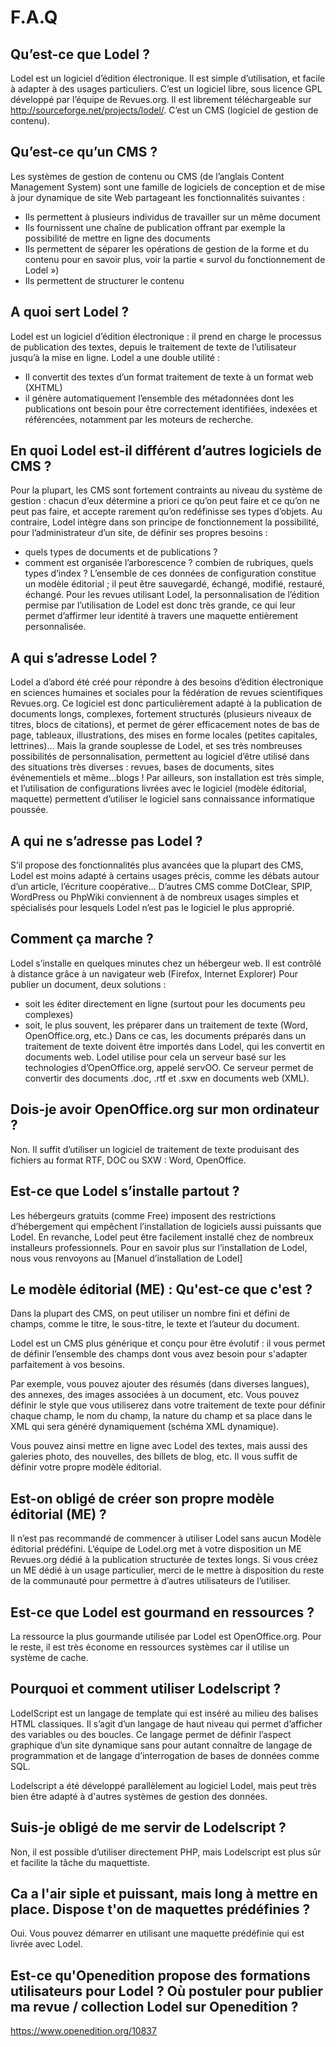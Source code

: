 F.A.Q
=====

Qu’est-ce que Lodel ?
---------------------

Lodel est un logiciel d’édition électronique. Il est simple d’utilisation, et facile à adapter à des usages particuliers. 
C’est un logiciel libre, sous licence GPL développé par l’équipe de Revues.org. Il est librement téléchargeable sur <http://sourceforge.net/projects/lodel/>. C’est un CMS (logiciel de gestion de contenu).

Qu’est-ce qu’un CMS ?
---------------------

Les systèmes de gestion de contenu ou CMS (de l’anglais Content Management System) sont une famille de logiciels de conception et de mise à jour dynamique de site Web partageant les fonctionnalités suivantes :
- Ils permettent à plusieurs individus de travailler sur un même document
- Ils fournissent une chaîne de publication offrant par exemple la possibilité de mettre en ligne des documents
- Ils permettent de séparer les opérations de gestion de la forme et du contenu pour en savoir plus, voir la partie « survol du fonctionnement de Lodel »)
- Ils permettent de structurer le contenu

A quoi sert Lodel ?
-------------------
Lodel est un logiciel d’édition électronique : il prend en charge le processus de publication des textes, depuis le traitement de texte de l’utilisateur jusqu’à la mise en ligne.
Lodel a une double utilité :
- Il convertit des textes d’un format traitement de texte à un format web (XHTML)
- il génère automatiquement l’ensemble des métadonnées dont les publications ont besoin pour être correctement identifiées, indexées et référencées, notamment par les moteurs de recherche.

En quoi Lodel est-il différent d’autres logiciels de CMS ?
----------------------------------------------------------

Pour la plupart, les CMS sont fortement contraints au niveau du système de gestion : chacun d’eux détermine a priori ce qu’on peut faire et ce qu’on ne peut pas faire, et accepte rarement qu’on redéfinisse ses types d’objets.
Au contraire, Lodel intègre dans son principe de fonctionnement la possibilité, pour l’administrateur d’un site, de définir ses propres besoins :
- quels types de documents et de publications ?
- comment est organisée l’arborescence ? combien de rubriques, quels types d’index ?
L’ensemble de ces données de configuration constitue un modèle éditorial ; il peut être sauvegardé, échangé, modifié, restauré, échangé.
Pour les revues utilisant Lodel, la personnalisation de l’édition permise par l’utilisation de Lodel est donc très grande, ce qui leur permet d’affirmer leur identité à travers une maquette entièrement personnalisée.

A qui s’adresse Lodel ?
-----------------------

Lodel a d’abord été créé pour répondre à des besoins d’édition électronique en sciences humaines et sociales pour la fédération de revues scientifiques Revues.org.
Ce logiciel est donc particulièrement adapté à la publication de documents longs, complexes, fortement structurés (plusieurs niveaux de titres, blocs de citations), et permet de gérer efficacement notes de bas de page, tableaux, illustrations, des mises en forme locales (petites capitales, lettrines)…
Mais la grande souplesse de Lodel, et ses très nombreuses possibilités de personnalisation, permettent au logiciel d’être utilisé dans des situations très diverses : revues, bases de documents, sites événementiels et même…blogs !
Par ailleurs, son installation est très simple, et l’utilisation de configurations livrées avec le logiciel (modèle éditorial, maquette) permettent d’utiliser le logiciel sans connaissance informatique poussée.

A qui ne s’adresse pas Lodel ?
------------------------------

S’il propose des fonctionnalités plus avancées que la plupart des CMS, Lodel est moins adapté à certains usages précis, comme les débats autour d’un article, l’écriture coopérative… D’autres CMS comme DotClear, SPIP, WordPress ou PhpWiki conviennent à de nombreux usages simples et spécialisés pour lesquels Lodel n’est pas le logiciel le plus approprié.

Comment ça marche ?
-------------------

Lodel s’installe en quelques minutes chez un hébergeur web. Il est contrôlé à distance grâce à un navigateur web (Firefox, Internet Explorer)
Pour publier un document, deux solutions :
- soit les éditer directement en ligne (surtout pour les documents peu complexes)
- soit, le plus souvent, les préparer dans un traitement de texte (Word, OpenOffice.org, etc.)
Dans ce cas, les documents préparés dans un traitement de texte doivent être importés dans Lodel, qui les convertit en documents web. Lodel utilise pour cela un serveur basé sur les technologies d’OpenOffice.org, appelé servOO. Ce serveur permet de convertir des documents .doc, .rtf et .sxw en documents web (XML).

Dois-je avoir OpenOffice.org sur mon ordinateur ?
-------------------------------------------------

Non. Il suffit d’utiliser un logiciel de traitement de texte produisant des fichiers au format RTF, DOC ou SXW : Word, OpenOffice.

Est-ce que Lodel s’installe partout ?
-------------------------------------

Les hébergeurs gratuits (comme Free) imposent des restrictions d’hébergement qui empêchent l’installation de logiciels aussi puissants que Lodel. En revanche, Lodel peut être facilement installé chez de nombreux installeurs professionnels.
Pour en savoir plus sur l’installation de Lodel, nous vous renvoyons au [Manuel d’installation de Lodel]


Le modèle éditorial (ME) : Qu'est-ce que c'est ?
------------------------------------------------

Dans la plupart des CMS, on peut utiliser un nombre fini et défini de champs, comme le titre, le sous-titre, le texte et l’auteur du document.

Lodel est un CMS plus générique et conçu pour être évolutif : il vous permet de définir l’ensemble des champs dont vous avez besoin pour s'adapter parfaitement à vos besoins.

Par exemple, vous pouvez ajouter des résumés (dans diverses langues), des annexes, des images associées à un document, etc. Vous pouvez définir le style que vous utiliserez dans votre traitement de texte pour définir chaque champ, le nom du champ, la nature du champ et sa place dans le XML qui sera généré dynamiquement (schéma XML dynamique).

Vous pouvez ainsi mettre en ligne avec Lodel des textes, mais aussi des galeries photo, des nouvelles, des billets de blog, etc. Il vous suffit de définir votre propre modèle éditorial.

Est-on obligé de créer son propre modèle éditorial (ME) ?
---------------------------------------------------------

Il n’est pas recommandé de commencer à utiliser Lodel sans aucun Modèle éditorial prédéfini. L’équipe de Lodel.org met à votre disposition un ME Revues.org dédié à la publication structurée de textes longs. Si vous créez un ME dédié à un usage particulier, merci de le mettre à disposition du reste de la communauté pour permettre à d’autres utilisateurs de l’utiliser.

Est-ce que Lodel est gourmand en ressources ?
---------------------------------------------

La ressource la plus gourmande utilisée par Lodel est OpenOffice.org. Pour le reste, il est très économe en ressources systèmes car il utilise un système de cache.

Pourquoi et comment utiliser Lodelscript ?
------------------------------------------

LodelScript est un langage de template qui est inséré au milieu des balises HTML classiques. Il s’agit d’un langage de haut niveau qui permet d’afficher des variables ou des boucles. Ce langage permet de définir l’aspect graphique d’un site dynamique sans pour autant connaître de langage de programmation et de langage d’interrogation de bases de données comme SQL.

Lodelscript a été développé parallèlement au logiciel Lodel, mais peut très bien être adapté à d'autres systèmes de gestion des données.

Suis-je obligé de me servir de Lodelscript ?
--------------------------------------------

Non, il est possible d’utiliser directement PHP, mais Lodelscript est plus sûr et facilite la tâche du maquettiste.


Ca a l'air siple et puissant, mais long à mettre en place. Dispose t'on de maquettes prédéfinies ?
--------------------------------------------------------------------------------------------------

Oui. Vous pouvez démarrer en utilisant une maquette prédéfinie qui est livrée avec Lodel.

Est-ce qu'Openedition propose des formations utilisateurs pour Lodel ? Où postuler pour publier ma revue / collection Lodel sur Openedition ?
----------------------------------------------------------------------

<https://www.openedition.org/10837>
